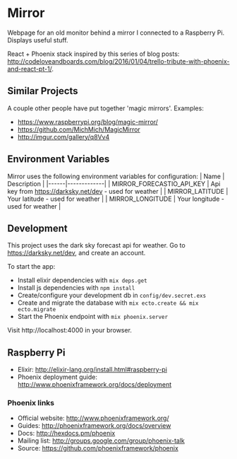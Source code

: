 Mirror
======

Webpage for an old monitor behind a mirror I connected to a Raspberry Pi.  Displays useful stuff.

React + Phoenix stack inspired by this series of blog posts: http://codeloveandboards.com/blog/2016/01/04/trello-tribute-with-phoenix-and-react-pt-1/.

## Similar Projects
A couple other people have put together 'magic mirrors'.  Examples:
* https://www.raspberrypi.org/blog/magic-mirror/
* https://github.com/MichMich/MagicMirror
* http://imgur.com/gallery/q8Vv4

## Environment Variables
Mirror uses the following environment variables for configuration:
| Name | Description |
|------|-------------|
| MIRROR_FORECASTIO_API_KEY | Api key from https://darksky.net/dev - used for weather |
| MIRROR_LATITUDE | Your latitude - used for weather |
| MIRROR_LONGITUDE | Your longitude - used for weather |

## Development
This project uses the dark sky forecast api for weather.  Go to https://darksky.net/dev, and create an account.

To start the app:
 * Install elixir dependencies with `mix deps.get`
 * Install js dependencies with `npm install`
 * Create/configure your development db in `config/dev.secret.exs`
 * Create and migrate the database with `mix ecto.create && mix ecto.migrate`
 * Start the Phoenix endpoint with `mix phoenix.server`

Visit http://localhost:4000 in your browser.

## Raspberry Pi
 * Elixir: http://elixir-lang.org/install.html#raspberry-pi
 * Phoenix deployment guide: http://www.phoenixframework.org/docs/deployment

### Phoenix links
 * Official website: http://www.phoenixframework.org/
 * Guides: http://phoenixframework.org/docs/overview
 * Docs: http://hexdocs.pm/phoenix
 * Mailing list: http://groups.google.com/group/phoenix-talk
 * Source: https://github.com/phoenixframework/phoenix
